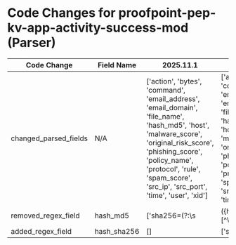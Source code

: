 # Code Changes for proofpoint-pep-kv-app-activity-success-mod (Parser)

| Code Change | Field Name | 2025.11.1 | 2025.12.1 |
|-------------|------------|-----------|------------|
| changed_parsed_fields | N/A | ['action', 'bytes', 'command', 'email_address', 'email_domain', 'file_name', 'hash_md5', 'host', 'malware_score', 'original_risk_score', 'phishing_score', 'policy_name', 'protocol', 'rule', 'spam_score', 'src_ip', 'src_port', 'time', 'user', 'xid'] | ['action', 'bytes', 'command', 'email_address', 'email_domain', 'file_name', 'hash_sha256', 'host', 'malware_score', 'original_risk_score', 'phishing_score', 'policy_name', 'protocol', 'rule', 'spam_score', 'src_ip', 'src_port', 'time', 'user', 'xid'] |
| removed_regex_field | hash_md5 | ['sha256=(?:\s|({hash_md5}[^\s]+))\s'] | [] |
| added_regex_field | hash_sha256 | [] | ['sha256=(?:\s|({hash_sha256}[^\s]+))\s'] |